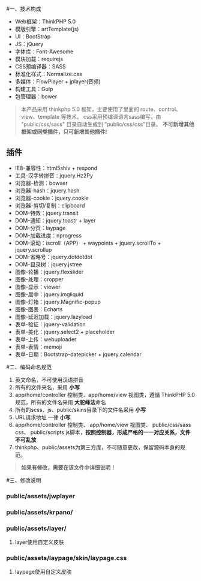 ﻿#一、技术构成
- Web框架：ThinkPHP 5.0    
- 模版引擎：artTemplate(js)
- UI：BootStrap
- JS：jQuery
- 字体库：Font-Awesome
- 模块加载：requirejs 
- CSS预编译器：SASS
- 标准化样式：Normalize.css
- 多媒体：FlowPlayer + jplayer(音频)
- 构建工具：Gulp
- 包管理器：bower

> 本产品采用 thinkphp 5.0 框架，主要使用了里面的 route、control、view、template 等技术。
> css采用预编译语言sass编写，由 "public/css/sass" 目录自动生成到 "public/css/css"目录。
> **不可新增其他框架或同类插件，只可新增其他插件!**

插件
---
- IE8-兼容性：html5shiv + respond
- 工具-汉字转拼音：jquery.Hz2Py
- 浏览器-检测：bowser
- 浏览器-hash：jquery.hash
- 浏览器-cookie：jquery.cookie
- 浏览器-剪切/复制：clipboard
- DOM-特效：jquery.transit
- DOM-通知：jquery.toastr + layer
- DOM-分页：laypage
- DOM-加载进度：nprogress
- DOM-滚动：iscroll（APP） + waypoints + jquery.scrollTo + jquery.scrollup
- DOM-省略号：jquery.dotdotdot
- DOM-目录树：jquery.jstree
- 图像-轮播：jquery.flexslider
- 图像-处理：cropper
- 图像-显示：viewer
- 图像-居中：jquery.imgliquid
- 图像-灯箱：jquery.Magnific-popup
- 图像-图表：Echarts
- 图像-延迟加载：jquery.lazyload
- 表单-验证：jquery-validation
- 表单-美化：jquery.select2 + placeholder
- 表单-上传：webuploader
- 表单-表情：memoji
- 表单-日期：Bootstrap-datepicker + jquery.calendar

#二、编码命名规范
1. 英文命名，不可使用汉语拼音
2. 所有的文件夹名，采用 **小写**
3. app/home/controller 控制类、app/home/view 视图类，遵循 ThinkPHP 5.0 规范，所有的文件名采用 **大驼峰法**命名
3. 所有的scss、js、public/skins目录下的文件名采用 **小写**
4. URL请求地址 一律 **小写**
6. app/home/controller 控制类、
   app/home/view 视图类、
   public/css/sass css、
   public/scripts js脚本，**按照控制器，形成严格的一一对应关系，文件不可乱放**
7. thinkphp、public/assets为第三方库，不可随意更改，保留源码本身的规范。
> **如果有修改，需要在该文件中详细说明！**

#三、修改说明
### public/assets/jwplayer

### public/assets/krpano/

### public/assets/layer/
1. layer使用自定义皮肤

### public/assets/laypage/skin/laypage.css
1. laypage使用自定义皮肤